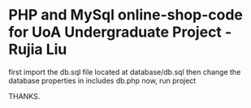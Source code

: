 # PHP and MySql online-shop-code for UoA Undergraduate Project - Rujia Liu



first import the db.sql file located at database/db.sql
then change the database properties in includes db.php
now, run project


THANKS.
